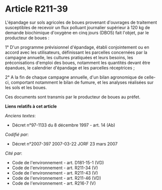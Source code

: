 # Article R211-39

L'épandage sur sols agricoles de boues provenant d'ouvrages de traitement susceptibles de recevoir un flux polluant
journalier supérieur à 120 kg de demande biochimique d'oxygène en cinq jours (DBO5) fait l'objet, par le producteur de
boues :

1° D'un programme prévisionnel d'épandage, établi conjointement ou en accord avec les utilisateurs, définissant les parcelles
concernées par la campagne annuelle, les cultures pratiquées et leurs besoins, les préconisations d'emploi des boues,
notamment les quantités devant être épandues, le calendrier d'épandage et les parcelles réceptrices ;

2° A la fin de chaque campagne annuelle, d'un bilan agronomique de celle-ci, comportant notamment le bilan de fumure, et les
analyses réalisées sur les sols et les boues.

Ces documents sont transmis par le producteur de boues au préfet.

**Liens relatifs à cet article**

_Anciens textes_:

  - Décret n°97-1133 du 8 décembre 1997 - art. 14 (Ab)

_Codifié par_:

  - Décret n°2007-397 2007-03-22 JORF 23 mars 2007

_Cité par_:

  - Code de l'environnement - art. D181-15-1 (VD)
  - Code de l'environnement - art. R211-34 (V)
  - Code de l'environnement - art. R211-43 (V)
  - Code de l'environnement - art. R211-46 (VD)
  - Code de l'environnement - art. R216-7 (V)
